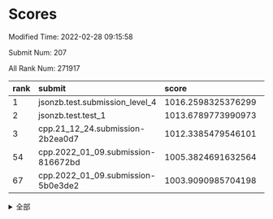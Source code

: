 # Scores

Modified Time: 2022-02-28 09:15:58

Submit Num: 207

All Rank Num: 271917

| rank |               submit               |       score        |       sigma        | pk_num |
| :--- | :--------------------------------- | :----------------- | :----------------- | :----- |
| 1    | jsonzb.test.submission_level_4     | 1016.2598325376299 | 0.8461592201781366 | 5255   |
| 2    | jsonzb.test.test_1                 | 1013.6789773990973 | 0.8450744800095065 | 5258   |
| 3    | cpp.21_12_24.submission-2b2ea0d7   | 1012.3385479546101 | 0.8011406611481725 | 5255   |
| 54   | cpp.2022_01_09.submission-816672bd | 1005.3824691632564 | 0.7258470727663621 | 5259   |
| 67   | cpp.2022_01_09.submission-5b0e3de2 | 1003.9090985704198 | 0.7094199129903548 | 5253   |


<details>
<summary>全部</summary>

| rank |                 submit                 |       score        |       sigma        | pk_num |
| :--- | :------------------------------------- | :----------------- | :----------------- | :----- |
| 1    | jsonzb.test.submission_level_4         | 1016.2598325376299 | 0.8461592201781366 | 5255   |
| 2    | jsonzb.test.test_1                     | 1013.6789773990973 | 0.8450744800095065 | 5258   |
| 3    | cpp.21_12_24.submission-2b2ea0d7       | 1012.3385479546101 | 0.8011406611481725 | 5255   |
| 4    | gobigger.level_3.submission_level_3_22 | 1011.7072383542763 | 0.7745544506624478 | 5260   |
| 5    | gobigger.level_3.submission_level_3_3  | 1011.2119689807039 | 0.7770194618121599 | 5255   |
| 6    | gobigger.level_3.submission_level_3_29 | 1011.1780261560149 | 0.7470720100146088 | 5250   |
| 7    | gobigger.level_3.submission_level_3_28 | 1010.888836027984  | 0.7545613775700342 | 5253   |
| 8    | gobigger.level_3.submission_level_3_15 | 1010.86239023077   | 0.7518751731881053 | 5254   |
| 9    | gobigger.level_3.submission_level_3_5  | 1010.8516693465177 | 0.7637443820994145 | 5254   |
| 10   | gobigger.level_3.submission_level_3_6  | 1010.8467714243956 | 0.7629984492582437 | 5253   |
| 11   | gobigger.level_3.submission_level_3_0  | 1010.8229380840742 | 0.7616836624392198 | 5255   |
| 12   | gobigger.level_3.submission_level_3_19 | 1010.8168637404193 | 0.7748864765991742 | 5255   |
| 13   | gobigger.level_3.submission_level_3_42 | 1010.7991657560881 | 0.7465782186633676 | 5256   |
| 14   | gobigger.level_3.submission_level_3_38 | 1010.7465083504596 | 0.7637688521996152 | 5259   |
| 15   | gobigger.level_3.submission_level_3_31 | 1010.7303848228019 | 0.8042197782583691 | 5256   |
| 16   | gobigger.level_3.submission_level_3_39 | 1010.6974812357815 | 0.7676331633202266 | 5257   |
| 17   | gobigger.level_3.submission_level_3_24 | 1010.6037311793018 | 0.734384605520773  | 5255   |
| 18   | gobigger.level_3.submission_level_3_36 | 1010.5849283681321 | 0.7788132746800052 | 5250   |
| 19   | gobigger.level_3.submission_level_3_41 | 1010.5815515364872 | 0.7455476315412783 | 5256   |
| 20   | gobigger.level_3.submission_level_3_20 | 1010.5793803134284 | 0.7758623953511777 | 5254   |
| 21   | gobigger.level_3.submission_level_3_8  | 1010.4602485251736 | 0.7615284099596042 | 5260   |
| 22   | gobigger.level_3.submission_level_3_30 | 1010.4333779205411 | 0.7683542026218345 | 5255   |
| 23   | gobigger.level_3.submission_level_3_14 | 1010.2512583875483 | 0.7612859010388837 | 5255   |
| 24   | gobigger.level_3.submission_level_3_17 | 1010.2405704782478 | 0.738560719428554  | 5253   |
| 25   | gobigger.level_3.submission_level_3_37 | 1010.2328048586597 | 0.7871106458284569 | 5259   |
| 26   | gobigger.level_3.submission_level_3_34 | 1010.2135314745824 | 0.734256017377412  | 5257   |
| 27   | gobigger.level_3.submission_level_3_44 | 1010.1842529075248 | 0.7558878566210162 | 5254   |
| 28   | gobigger.level_3.submission_level_3_13 | 1010.1225400133721 | 0.7651322624580731 | 5259   |
| 29   | gobigger.level_3.submission_level_3_33 | 1010.0943341682688 | 0.7758624836166782 | 5248   |
| 30   | gobigger.level_3.submission_level_3_40 | 1010.0534483678376 | 0.7535598400422019 | 5249   |
| 31   | gobigger.level_3.submission_level_3_48 | 1010.043936355107  | 0.7479472104923895 | 5253   |
| 32   | gobigger.level_3.submission_level_3_46 | 1010.0323755022073 | 0.7435138990032859 | 5257   |
| 33   | gobigger.level_3.submission_level_3_49 | 1010.0065976852763 | 0.739250090103284  | 5254   |
| 34   | gobigger.level_3.submission_level_3_16 | 1009.9732873634656 | 0.76093006402468   | 5254   |
| 35   | gobigger.level_3.submission_level_3_35 | 1009.9512962901781 | 0.7597205790750547 | 5255   |
| 36   | gobigger.level_3.submission_level_3_43 | 1009.8884708036234 | 0.7504800152732253 | 5254   |
| 37   | gobigger.level_3.submission_level_3_23 | 1009.8382435562311 | 0.7442368494084763 | 5250   |
| 38   | gobigger.level_3.submission_level_3_45 | 1009.6586421006324 | 0.7432652322466797 | 5253   |
| 39   | gobigger.level_3.submission_level_3_12 | 1009.5738085706671 | 0.7395174219488325 | 5251   |
| 40   | gobigger.level_3.submission_level_3_27 | 1009.5067288165403 | 0.7772416032752723 | 5254   |
| 41   | gobigger.level_3.submission_level_3_1  | 1009.4904963327476 | 0.7574317051931704 | 5254   |
| 42   | gobigger.level_3.submission_level_3_25 | 1009.3434894192895 | 0.7436487838523493 | 5253   |
| 43   | gobigger.level_3.submission_level_3_2  | 1009.2895524439567 | 0.7607924559944891 | 5251   |
| 44   | gobigger.level_3.submission_level_3_18 | 1009.2848243796097 | 0.7808082558232211 | 5255   |
| 45   | gobigger.level_3.submission_level_3_47 | 1009.196747115729  | 0.7640257277511154 | 5254   |
| 46   | gobigger.level_3.submission_level_3_4  | 1009.1716905823934 | 0.7437277911848496 | 5257   |
| 47   | gobigger.level_3.submission_level_3_21 | 1009.1343842079464 | 0.7644813344556949 | 5250   |
| 48   | gobigger.level_3.submission_level_3_26 | 1009.0358189417344 | 0.746255280617039  | 5256   |
| 49   | gobigger.level_3.submission_level_3_32 | 1008.8929097651729 | 0.7534807882146469 | 5253   |
| 50   | gobigger.level_3.submission_level_3_11 | 1008.8706775997781 | 0.7432456780762196 | 5247   |
| 51   | gobigger.level_3.submission_level_3_7  | 1008.6526878981606 | 0.741585132537253  | 5255   |
| 52   | gobigger.level_3.submission_level_3_10 | 1008.5723800028702 | 0.7343588815675303 | 5252   |
| 53   | gobigger.level_3.submission_level_3_9  | 1007.8937968003829 | 0.7327158638753328 | 5251   |
| 54   | cpp.2022_01_09.submission-816672bd     | 1005.3824691632564 | 0.7258470727663621 | 5259   |
| 55   | gobigger.level_1.submission_level_1_14 | 1005.0188449662409 | 0.7324713322801164 | 5258   |
| 56   | gobigger.level_1.submission_level_1_35 | 1004.7439749180825 | 0.7311341045127397 | 5252   |
| 57   | gobigger.level_1.submission_level_1_32 | 1004.7169202831986 | 0.7214505548955352 | 5246   |
| 58   | gobigger.level_1.submission_level_1_45 | 1004.5276788703358 | 0.7243203411200968 | 5253   |
| 59   | gobigger.level_1.submission_level_1_7  | 1004.2190100438451 | 0.7092803587402688 | 5251   |
| 60   | gobigger.level_1.submission_level_1_41 | 1004.1200495374293 | 0.72674374839056   | 5254   |
| 61   | gobigger.level_1.submission_level_1_43 | 1004.0874964424988 | 0.7206823016275842 | 5251   |
| 62   | gobigger.level_1.submission_level_1_22 | 1004.0734337546409 | 0.7167556652841502 | 5257   |
| 63   | gobigger.level_1.submission_level_1_46 | 1004.0350030035121 | 0.7152973464462387 | 5260   |
| 64   | gobigger.level_1.submission_level_1_39 | 1004.0185667815803 | 0.7158905941488408 | 5257   |
| 65   | gobigger.level_1.submission_level_1_37 | 1003.985382260451  | 0.7222904566697187 | 5260   |
| 66   | gobigger.level_1.submission_level_1_47 | 1003.9843302157042 | 0.7232123740396763 | 5257   |
| 67   | cpp.2022_01_09.submission-5b0e3de2     | 1003.9090985704198 | 0.7094199129903548 | 5253   |
| 68   | gobigger.level_1.submission_level_1_9  | 1003.8035587979367 | 0.7187158250508671 | 5256   |
| 69   | gobigger.level_1.submission_level_1_10 | 1003.8026944351942 | 0.7262047602183445 | 5257   |
| 70   | gobigger.level_1.submission_level_1_2  | 1003.7967750556426 | 0.7203807780458062 | 5252   |
| 71   | gobigger.level_1.submission_level_1_0  | 1003.732841746451  | 0.7263662525474907 | 5252   |
| 72   | gobigger.level_1.submission_level_1_19 | 1003.7278091660036 | 0.7206173923313385 | 5255   |
| 73   | gobigger.level_1.submission_level_1_49 | 1003.7184301666173 | 0.7227149720967225 | 5260   |
| 74   | gobigger.level_1.submission_level_1_3  | 1003.6619313404757 | 0.7231876172585597 | 5257   |
| 75   | gobigger.level_1.submission_level_1_40 | 1003.5820264401532 | 0.730701759309462  | 5251   |
| 76   | gobigger.level_1.submission_level_1_42 | 1003.5676950927304 | 0.7140592509741126 | 5249   |
| 77   | gobigger.level_1.submission_level_1_17 | 1003.477107931411  | 0.7174909185148158 | 5257   |
| 78   | gobigger.level_1.submission_level_1_30 | 1003.3588573889563 | 0.7274581187366064 | 5261   |
| 79   | gobigger.level_1.submission_level_1_11 | 1003.3177512015624 | 0.7175079079584832 | 5252   |
| 80   | gobigger.level_1.submission_level_1_33 | 1003.2670396378886 | 0.7053012499805631 | 5254   |
| 81   | gobigger.level_1.submission_level_1_12 | 1003.2165594437005 | 0.723693281570469  | 5255   |
| 82   | gobigger.level_1.submission_level_1_25 | 1003.1984379050726 | 0.7094268842029605 | 5257   |
| 83   | gobigger.level_1.submission_level_1_36 | 1003.1746096041257 | 0.7158471196948696 | 5254   |
| 84   | gobigger.level_1.submission_level_1_4  | 1003.1732528156883 | 0.7183467785350135 | 5252   |
| 85   | gobigger.level_1.submission_level_1_31 | 1003.1090588445521 | 0.7181330405471692 | 5254   |
| 86   | gobigger.level_1.submission_level_1_16 | 1003.0029215866102 | 0.7169965279873888 | 5257   |
| 87   | gobigger.level_1.submission_level_1_24 | 1002.9345631925893 | 0.7165187337804622 | 5256   |
| 88   | gobigger.level_1.submission_level_1_29 | 1002.8551360939406 | 0.7285228070045557 | 5254   |
| 89   | gobigger.level_1.submission_level_1_15 | 1002.7910934937368 | 0.7167650440937604 | 5254   |
| 90   | gobigger.level_1.submission_level_1_23 | 1002.723772732003  | 0.707609952740078  | 5257   |
| 91   | gobigger.level_1.submission_level_1_8  | 1002.7146695816106 | 0.7161733540415262 | 5251   |
| 92   | gobigger.level_1.submission_level_1_44 | 1002.7094947648359 | 0.7090930145201464 | 5253   |
| 93   | gobigger.level_1.submission_level_1_6  | 1002.6814953874301 | 0.7192591269073482 | 5254   |
| 94   | gobigger.level_1.submission_level_1_13 | 1002.6755279836212 | 0.7156930140251063 | 5258   |
| 95   | gobigger.level_1.submission_level_1_27 | 1002.6527319714722 | 0.7150764828465993 | 5255   |
| 96   | gobigger.level_1.submission_level_1_26 | 1002.4163151346186 | 0.7092466023890893 | 5260   |
| 97   | gobigger.level_1.submission_level_1_48 | 1002.4044983574988 | 0.7141342634705716 | 5255   |
| 98   | gobigger.level_1.submission_level_1_18 | 1002.3797629055889 | 0.714840056688683  | 5257   |
| 99   | gobigger.level_1.submission_level_1_20 | 1002.3352236318661 | 0.7154909786863287 | 5256   |
| 100  | gobigger.level_1.submission_level_1_1  | 1002.3085415501141 | 0.7201859277309497 | 5253   |
| 101  | gobigger.level_1.submission_level_1_5  | 1002.1826257802188 | 0.7160897306565651 | 5255   |
| 102  | gobigger.level_1.submission_level_1_34 | 1002.168132604688  | 0.7132837694297987 | 5260   |
| 103  | gobigger.level_1.submission_level_1_38 | 1002.0920508061471 | 0.701951384650113  | 5256   |
| 104  | gobigger.level_1.submission_level_1_21 | 1001.8825647110885 | 0.7187161555589768 | 5254   |
| 105  | gobigger.level_1.submission_level_1_28 | 1001.7922366031996 | 0.7233356337519212 | 5254   |
| 106  | gobigger.random.submission_random_5    | 997.8210663655603  | 0.7075707892747791 | 5252   |
| 107  | gobigger.random.submission_random_18   | 997.100393525422   | 0.7082239884926016 | 5252   |
| 108  | gobigger.random.submission_random_20   | 997.0849462319744  | 0.6974410995741864 | 5254   |
| 109  | gobigger.random.submission_random_25   | 996.9411918903454  | 0.7078474556450326 | 5252   |
| 110  | gobigger.random.submission_random_37   | 996.757866508817   | 0.7008399690692114 | 5256   |
| 111  | gobigger.random.submission_random_15   | 996.7335652349104  | 0.7280156019417143 | 5257   |
| 112  | gobigger.random.submission_random_45   | 996.708347139489   | 0.7145296784277626 | 5252   |
| 113  | gobigger.random.submission_random_40   | 996.6947720067899  | 0.7044349044050721 | 5257   |
| 114  | gobigger.random.submission_random_2    | 996.622444911002   | 0.7059016738596254 | 5254   |
| 115  | gobigger.random.submission_random_17   | 996.6017829614628  | 0.7221420141274149 | 5250   |
| 116  | gobigger.random.submission_random_24   | 996.5718602397154  | 0.7119144860451969 | 5255   |
| 117  | gobigger.random.submission_random_12   | 996.4866772530436  | 0.7183453690605746 | 5259   |
| 118  | gobigger.random.submission_random_42   | 996.4807781283239  | 0.6971909056857452 | 5255   |
| 119  | gobigger.random.submission_random_1    | 996.419687610682   | 0.7053830234206512 | 5253   |
| 120  | gobigger.random.submission_random_33   | 996.3673837164428  | 0.7072562750894149 | 5260   |
| 121  | gobigger.random.submission_random_27   | 996.3488958183367  | 0.7152839198125137 | 5259   |
| 122  | gobigger.random.submission_random_10   | 996.3423726097343  | 0.7270697724041881 | 5257   |
| 123  | gobigger.random.submission_random_46   | 996.2866173868713  | 0.7031724136959531 | 5259   |
| 124  | gobigger.random.submission_random_23   | 996.2559208367977  | 0.6987685730231707 | 5251   |
| 125  | gobigger.random.submission_random_29   | 996.2504189694599  | 0.7100037367086267 | 5259   |
| 126  | gobigger.random.submission_random_35   | 996.1708319238251  | 0.7003993904440428 | 5260   |
| 127  | gobigger.random.submission_random_8    | 996.1523800906607  | 0.6977254837358952 | 5252   |
| 128  | gobigger.random.submission_random_43   | 996.0957824506052  | 0.7179037956965869 | 5256   |
| 129  | gobigger.random.submission_random_47   | 996.0671391215529  | 0.7066980486092431 | 5255   |
| 130  | gobigger.random.submission_random_9    | 996.0643585786289  | 0.7095101929087562 | 5257   |
| 131  | gobigger.random.submission_random_34   | 996.0380802061285  | 0.7148123612452515 | 5256   |
| 132  | gobigger.random.submission_random_39   | 996.0360341878318  | 0.6996877315201662 | 5252   |
| 133  | gobigger.random.submission_random_21   | 996.020550155458   | 0.7098085283869456 | 5251   |
| 134  | gobigger.random.submission_random_36   | 995.9186892503024  | 0.7198793405473564 | 5255   |
| 135  | gobigger.random.submission_random_49   | 995.8725404437856  | 0.7007544175545434 | 5253   |
| 136  | gobigger.random.submission_random_3    | 995.8597254766593  | 0.7196216488728858 | 5257   |
| 137  | gobigger.random.submission_random_30   | 995.8590917677869  | 0.7107337826124804 | 5261   |
| 138  | gobigger.random.submission_random_16   | 995.8306347396069  | 0.711760621774645  | 5255   |
| 139  | gobigger.random.submission_random_6    | 995.7552672690337  | 0.708384662777891  | 5252   |
| 140  | gobigger.random.submission_random_26   | 995.7149442015839  | 0.7218954020510212 | 5253   |
| 141  | gobigger.random.submission_random_11   | 995.6777145688064  | 0.7136013916671993 | 5254   |
| 142  | gobigger.random.submission_random_13   | 995.6097370229286  | 0.7215470527526113 | 5252   |
| 143  | gobigger.random.submission_random_48   | 995.5639190580282  | 0.7051663950062577 | 5253   |
| 144  | gobigger.random.submission_random_7    | 995.5067701609406  | 0.7149820514001849 | 5252   |
| 145  | gobigger.random.submission_random_28   | 995.4624695356713  | 0.7095156862040146 | 5253   |
| 146  | gobigger.random.submission_random_0    | 995.3606214700454  | 0.7152072577497045 | 5250   |
| 147  | gobigger.random.submission_random_32   | 995.3112938397729  | 0.7073397687946873 | 5255   |
| 148  | gobigger.random.submission_random_19   | 995.2817553074256  | 0.7165943805072476 | 5253   |
| 149  | gobigger.random.submission_random_41   | 995.2395147270908  | 0.7120386330081864 | 5253   |
| 150  | gobigger.random.submission_random_4    | 995.2170668182703  | 0.7184107933047261 | 5248   |
| 151  | gobigger.random.submission_random_14   | 995.1570948332835  | 0.7157710495835639 | 5256   |
| 152  | gobigger.random.submission_random_38   | 995.0366886093881  | 0.7253438589331294 | 5253   |
| 153  | gobigger.random.submission_random_44   | 994.9612790488463  | 0.7193626896885664 | 5253   |
| 154  | gobigger.random.submission_random_31   | 994.9002407954536  | 0.7310403627302591 | 5257   |
| 155  | gobigger.random.submission_random_22   | 994.8891983599443  | 0.7166890237902931 | 5252   |
| 156  | gobigger.level_2.submission_level_2_12 | 994.2320221617731  | 0.728668880301486  | 5255   |
| 157  | gobigger.level_2.submission_level_2_37 | 993.7389760753687  | 0.7219440084432327 | 5253   |
| 158  | gobigger.level_2.submission_level_2_44 | 993.6519715802772  | 0.7597052975304173 | 5254   |
| 159  | gobigger.level_2.submission_level_2_43 | 993.5930388191051  | 0.7265625891371672 | 5254   |
| 160  | gobigger.level_2.submission_level_2_31 | 993.081631157856   | 0.7415827623566559 | 5258   |
| 161  | gobigger.level_2.submission_level_2_34 | 993.0780431294334  | 0.7485723488362563 | 5254   |
| 162  | gobigger.level_2.submission_level_2_33 | 992.9785738133824  | 0.7397199212211231 | 5250   |
| 163  | gobigger.level_2.submission_level_2_24 | 992.969184726052   | 0.7452887638665111 | 5249   |
| 164  | gobigger.level_2.submission_level_2_23 | 992.7682312552142  | 0.7287410825567382 | 5258   |
| 165  | gobigger.level_2.submission_level_2_27 | 992.7441693480192  | 0.740044506824516  | 5254   |
| 166  | gobigger.level_2.submission_level_2_21 | 992.714009407439   | 0.7288339800538853 | 5259   |
| 167  | gobigger.level_2.submission_level_2_25 | 992.4938043175091  | 0.735918736266918  | 5254   |
| 168  | gobigger.level_2.submission_level_2_14 | 992.3784593873726  | 0.743117272736551  | 5255   |
| 169  | gobigger.level_2.submission_level_2_30 | 992.3754152306163  | 0.7407020890805659 | 5252   |
| 170  | gobigger.level_2.submission_level_2_28 | 992.3045525442469  | 0.7467538723013343 | 5251   |
| 171  | gobigger.level_2.submission_level_2_48 | 992.2199594269209  | 0.7529789261911525 | 5254   |
| 172  | gobigger.level_2.submission_level_2_35 | 992.1927388338767  | 0.7414206182059803 | 5253   |
| 173  | gobigger.level_2.submission_level_2_11 | 992.1241660423638  | 0.7296705337674874 | 5259   |
| 174  | gobigger.level_2.submission_level_2_15 | 992.1237396001069  | 0.7554955327807418 | 5255   |
| 175  | gobigger.level_2.submission_level_2_0  | 992.0761804708421  | 0.7514386495088853 | 5258   |
| 176  | gobigger.level_2.submission_level_2_39 | 992.0128892675293  | 0.7442583245207339 | 5252   |
| 177  | gobigger.level_2.submission_level_2_19 | 991.9742621326483  | 0.7367853356458463 | 5252   |
| 178  | gobigger.level_2.submission_level_2_6  | 991.9402682004677  | 0.7311143938129413 | 5257   |
| 179  | gobigger.level_2.submission_level_2_38 | 991.8829344699345  | 0.7465323281527841 | 5252   |
| 180  | gobigger.level_2.submission_level_2_18 | 991.8524909574986  | 0.7392392666362214 | 5254   |
| 181  | gobigger.level_2.submission_level_2_4  | 991.8410378513786  | 0.7448108083095184 | 5256   |
| 182  | gobigger.level_2.submission_level_2_20 | 991.7288321528519  | 0.7436334339530389 | 5259   |
| 183  | gobigger.level_2.submission_level_2_5  | 991.7169004486108  | 0.7488532949990462 | 5255   |
| 184  | gobigger.level_2.submission_level_2_8  | 991.6851480426662  | 0.747747231286402  | 5248   |
| 185  | gobigger.level_2.submission_level_2_22 | 991.6405423665825  | 0.7550915615648532 | 5255   |
| 186  | gobigger.level_2.submission_level_2_42 | 991.5741415474874  | 0.7460546641433242 | 5255   |
| 187  | gobigger.level_2.submission_level_2_32 | 991.5507467323682  | 0.7555280744905437 | 5254   |
| 188  | gobigger.level_2.submission_level_2_3  | 991.5360831714391  | 0.752669509327906  | 5251   |
| 189  | gobigger.level_2.submission_level_2_26 | 991.4779738120831  | 0.755251554353088  | 5255   |
| 190  | gobigger.level_2.submission_level_2_41 | 991.470577737503   | 0.7490232494662385 | 5255   |
| 191  | gobigger.level_2.submission_level_2_29 | 991.4677036163469  | 0.7727784874444185 | 5257   |
| 192  | gobigger.level_2.submission_level_2_13 | 991.2905226778316  | 0.744348797166672  | 5253   |
| 193  | gobigger.level_2.submission_level_2_49 | 991.2697374576101  | 0.7525172737514781 | 5252   |
| 194  | gobigger.level_2.submission_level_2_17 | 991.2613162858058  | 0.7455005888562691 | 5255   |
| 195  | gobigger.level_2.submission_level_2_36 | 991.252014734694   | 0.7540037611535356 | 5251   |
| 196  | gobigger.level_2.submission_level_2_7  | 991.2120344347966  | 0.7359160445626259 | 5253   |
| 197  | gobigger.level_2.submission_level_2_46 | 991.0573059321022  | 0.7482345030884362 | 5252   |
| 198  | gobigger.level_2.submission_level_2_40 | 991.0412085784783  | 0.7518852266243723 | 5259   |
| 199  | gobigger.level_2.submission_level_2_1  | 990.9612297382668  | 0.7592167575358787 | 5252   |
| 200  | gobigger.level_2.submission_level_2_10 | 990.8883390313516  | 0.7754250712641231 | 5252   |
| 201  | gobigger.level_2.submission_level_2_16 | 990.7014033676871  | 0.7800770337235106 | 5258   |
| 202  | gobigger.level_2.submission_level_2_47 | 990.6451008803327  | 0.7703024615304952 | 5255   |
| 203  | gobigger.level_2.submission_level_2_2  | 990.451750417063   | 0.7789174508145746 | 5253   |
| 204  | gobigger.level_2.submission_level_2_45 | 990.3947964613728  | 0.7461184863237059 | 5251   |
| 205  | gobigger.level_2.submission_level_2_9  | 989.8495853638309  | 0.7681561843394071 | 5255   |
| 206  | gobigger.none.submission_none_0        | 977.0766177699692  | 1.3328429849913181 | 5255   |
| 207  | gobigger.none.submission_none_1        | 974.1757899411651  | 1.5274396463708937 | 5253   |

</details>